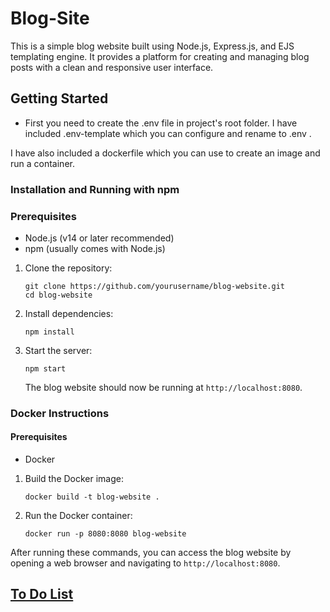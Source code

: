 # Blog-Site

This is a simple blog website built using Node.js, Express.js, and EJS templating engine. It provides a platform for creating and managing blog posts with a clean and responsive user interface.

## Getting Started

- First you need to create the .env file in project's root folder. I have included .env-template which you can configure and rename to .env .

I have also included a dockerfile which you can use to create an image and run a container.

### Installation and Running with npm

### Prerequisites

- Node.js (v14 or later recommended)
- npm (usually comes with Node.js)

1. Clone the repository:

   ```
   git clone https://github.com/yourusername/blog-website.git
   cd blog-website
   ```

2. Install dependencies:

   ```
   npm install
   ```

3. Start the server:

   ```
   npm start
   ```

   The blog website should now be running at `http://localhost:8080`.

### Docker Instructions

#### Prerequisites

- Docker

1. Build the Docker image:

   ```
   docker build -t blog-website .
   ```

2. Run the Docker container:
   ```
   docker run -p 8080:8080 blog-website
   ```

After running these commands, you can access the blog website by opening a web browser and navigating to `http://localhost:8080`.

## [To Do List](ToDo.md)

